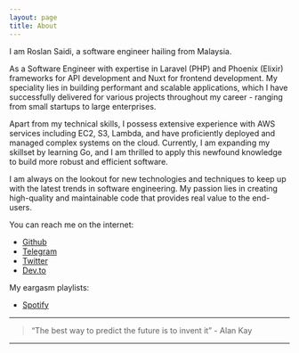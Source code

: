 ```yaml
---
layout: page
title: About
---
```


I am Roslan Saidi, a software engineer hailing from Malaysia. 

As a Software Engineer with expertise in Laravel (PHP) and Phoenix (Elixir) frameworks for API development and Nuxt for frontend development. My speciality lies in building performant and scalable applications, which I have successfully delivered for various projects throughout my career - ranging from small startups to large enterprises.

Apart from my technical skills, I possess extensive experience with AWS services including EC2, S3, Lambda, and have proficiently deployed and managed complex systems on the cloud. Currently, I am expanding my skillset by learning Go, and I am thrilled to apply this newfound knowledge to build more robust and efficient software.

I am always on the lookout for new technologies and techniques to keep up with the latest trends in software engineering. My passion lies in creating high-quality and maintainable code that provides real value to the end-users.

You can reach me on the internet:
* [Github](https://github.com/rootchips)
* [Telegram](https://t.me/chips)
* [Twitter](https://twitter.com/rootchps)
* [Dev.to](https://dev.to/rootchips)

My eargasm playlists:
* [Spotify](https://open.spotify.com/user/rootchips)

---

> “The best way to predict the future is to invent it” - Alan Kay

---


